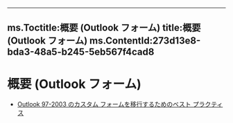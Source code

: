 

---
ms.Toctitle:概要 (Outlook フォーム)
title:概要 (Outlook フォーム)
ms.ContentId:273d13e8-bda3-48a5-b245-5eb567f4cad8
---
# 概要 (Outlook フォーム)


- [Outlook 97-2003 のカスタム フォームを移行するためのベスト プラクティス](dd1170f1-ff20-12ab-7bf8-81df434ef143.md)



